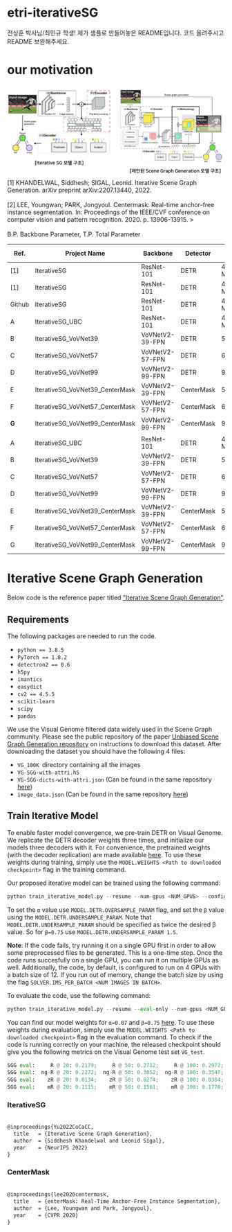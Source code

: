 # etri-iterativeSG

전상훈 박사님/최민규 학생! 제가 샘플로 만들어놓은 README입니다. 코드 올려주시고 README 보완해주세요.

# our motivation
![plot](./intro_img.png)
[1]	KHANDELWAL, Siddhesh; SIGAL, Leonid. Iterative Scene Graph Generation. arXiv preprint arXiv:2207.13440, 2022.					<br>												
[2]	LEE, Youngwan; PARK, Jongyoul. Centermask: Real-time anchor-free instance segmentation. In: Proceedings of the IEEE/CVF conference on computer vision and pattern recognition. 2020. p. 13906-13915.													><br>																			
B.P.	Backbone Parameter, T.P.	Total Parameter											


| Ref.   | Project Name                    | Backbone        | Detector   | B.P.   | T.P.        | Epoch   | [R@20/50/100](mailto:R@20/50/100) | [ng-R@20/50/100](mailto:ng-R@20/50/100) | [zR@20/50/100](mailto:zR@20/50/100) | [mR@20/50/100](mailto:mR@20/50/100) | [hR@20/50/100](mailto:hR@20/50/100) | Inference time (s) | GPU   | EA | Batch | α    | β    |
| ------ | ------------------------------- | --------------- | ---------- | ------ | ----------- | ------- | --------------------------------- | --------------------------------------- | ----------------------------------- | ----------------------------------- | ----------------------------------- | ------------------ | ----- | -- | ----- | ---- | ---- |
| [1]    | IterativeSG                     | ResNet-101      | DETR       | 44.5 M | 93,251,470  | 250,000 | 29.70/32.10                       | \-                                      | \-                                  | 8.0/8.8                             | 12.6/13.80                          | \-                 | A100  | 4  | 12    | 0.07 | \*   |
| [1]    | IterativeSG                     | ResNet-101      | DETR       | 44.5 M | 93,251,470  | \-      | 27.20/29.80                       | \-                                      | \-                                  | 15.70/17.80                         | 19.90/22.30                         | \-                 | A100  | 4  | 12    | 0.07 | 0.75 |
| Github | IterativeSG                     | ResNet-101      | DETR       | 44.5 M | 93,251,470  | 250,000 | 21.79/27.12/29.72                 | 22.72/30.52/35.47                       | 1.34/2.74/3.84                      | 11.15/15.61/17.70                   | \-                                  | \-                 | A100  | 4  | 12    | 0.07 | 0.75 |
| A      | IterativeSG_UBC                 | ResNet-101      | DETR       | 44.5 M | 93,251,470  | 250,000 | 19.39/23.72/26.08                 | 19.77/26.41/30.69                       | 0.74/2.98/3.42                      | 10.54/12.92/14.43                   | \-                                  | 0.100324           | A100  | 4  | 12    | 0.07 | 0.75 |
| B      | IterativeSG_VoVNet39            | VoVNetV2-39-FPN | DETR       | 52.6M  | 79,102,606  | 250,000 | 11.07/13.88/15.33                 | 11.40/15.52/18.27                       | 0.45/1.34/1.34                      | 6.49/8.15/10.19                     | \-                                  | 0.110973           | A100  | 4  | 12    | 0.07 | 0.75 |
| C      | IterativeSG_VoVNet57            | VoVNetV2-57-FPN | DETR       | 68.9M  | 95,362,190  | 250,000 | 11.28/14.28/15.75                 | 11.68/15.89/18.87                       | 0.45/0.89/1.34                      | 6.35/8.81/10.50                     |                                     | 0.112889           | A100  | 4  | 12    | 0.07 | 0.75 |
| D      | IterativeSG_VoVNet99            | VoVNetV2-99-FPN | DETR       | 96.9M  | 123,408,270 | 250,000 |                                   |                                         |                                     |                                     |                                     |                    | A100  | 4  | 12    | 0.07 | 0.75 |
| E      | IterativeSG_VoVNet39_CenterMask | VoVNetV2-39-FPN | CenterMask | 52.6M  | 103,168,224 | 250,000 |                                   |                                         |                                     |                                     |                                     |                    | Titan | 4  | 12    | 0.07 | 0.75 |
| F      | IterativeSG_VoVNet57_CenterMask | VoVNetV2-57-FPN | CenterMask | 68.9M  | 119,427,808 | 250,000 | 24.98/27.98/29.49                 | 27.06/33.32/37.54                       | 3.35/4.91/6.70                      | 10.99/13.08/14.38                   | \-                                  | 0.124565           | Titan | 4  | 12    | 0.07 | 0.75 |
| <b> G </b> | IterativeSG_VoVNet99_CenterMask | VoVNetV2-99-FPN | CenterMask | 96.9M  | 147,473,888 | 250,000 |                                   |                                         |                                     |                                     |                                     |                    | A100  | 4  | 12    | 0.07 | 0.75 |
|        |                                 |                 |            |        |             |         |                                   |                                         |                                     |                                     |                                     |                    |       |    |       |      |      |
| A      | IterativeSG_UBC                 | ResNet-101      | DETR       | 44.5 M | 93,251,470  | 100,000 |                                   |                                         |                                     |                                     | \-                                  |                    | A100  | 4  | 12    | 0.07 | 0.75 |
| B      | IterativeSG_VoVNet39            | VoVNetV2-39-FPN | DETR       | 52.6M  | 79,102,606  | 100,000 |                                   |                                         |                                     |                                     | \-                                  |                    | A100  | 4  | 12    | 0.07 | 0.75 |
| C      | IterativeSG_VoVNet57            | VoVNetV2-57-FPN | DETR       | 68.9M  | 95,362,190  | 100,000 | 6.40/8.18/9.46                    | 6.67/9.27/11.07                         | 0.00/0.045/0.089                    | 3.34/4.25/6.25                      | \-                                  | 0.117365           | A100  | 4  | 12    | 0.07 | 0.75 |
| D      | IterativeSG_VoVNet99            | VoVNetV2-99-FPN | DETR       | 96.9M  | 123,408,270 | 100,000 | 5.61/7.38/8.53                    | 5.53/7.91/10.00                         | 0.00/0.045/0.089                    | 2.97/3.65/4.27                      | \-                                  | 0.116621           | A100  | 4  | 12    | 0.07 | 0.75 |
| E      | IterativeSG_VoVNet39_CenterMask | VoVNetV2-39-FPN | CenterMask | 52.6M  | 103,168,224 | 100,000 | 18.35/20.85/22.11                 | 19.43/23.92/27.05                       | 0.89/2.90/3.35                      | 7.56/9.84/10.44                     |                                     | 0.119549           | Titan | 4  | 12    | 0.07 | 0.75 |
| F      | IterativeSG_VoVNet57_CenterMask | VoVNetV2-57-FPN | CenterMask | 68.9M  | 119,427,808 | 100,000 | 16.91/19.09/20.14                 | 18.07/22.54/25.60                       | 0.45/2.23/2.46                      | 7.27/8.54/9.02                      | \-                                  | 0.124869           | Titan | 4  | 12    | 0.07 | 0.75 |
| G      | IterativeSG_VoVNet99_CenterMask | VoVNetV2-99-FPN | CenterMask | 96.9M  | 147,473,888 | 100,000 | 11.24/12.88/13.78                 | 11.88/15.00/16.98                       | 0.22/0.67/0.156                     | 4.10/4.96/5.56                      | \-                                  | 0.152235           | A100  | 4  | 12    | 0.07 | 0.75 |


# Iterative Scene Graph Generation

Below code is the reference paper titled ["Iterative Scene Graph Generation"](https://openreview.net/pdf?id=i0FnLiIRj6U).

## Requirements
The following packages are needed to run the code.
- `python == 3.8.5`
- `PyTorch == 1.8.2`
- `detectron2 == 0.6`
- `h5py`
- `imantics`
- `easydict`
- `cv2 == 4.5.5`
- `scikit-learn`
- `scipy`
- `pandas`

We use the Visual Genome filtered data widely used in the Scene Graph community. 
Please see the public repository of the paper  [Unbiased Scene Graph Generation repository](https://github.com/KaihuaTang/Scene-Graph-Benchmark.pytorch/blob/master/DATASET.md) on instructions to download this dataset. After downloading the dataset you should have the following 4 files: 
- `VG_100K `directory containing all the images
- `VG-SGG-with-attri.h5` 
- `VG-SGG-dicts-with-attri.json` (Can be found in the same repository [here](https://github.com/KaihuaTang/Scene-Graph-Benchmark.pytorch/tree/master/datasets/vg))
- `image_data.json` (Can be found in the same repository [here](https://github.com/KaihuaTang/Scene-Graph-Benchmark.pytorch/tree/master/datasets/vg))

## Train Iterative Model
To enable faster model convergence, we pre-train DETR on Visual Genome. We replicate the DETR decoder weights three times, and initialize our models three decoders with it. For convenience, the pretrained weights (with the decoder replication) are made available [here](https://drive.google.com/drive/folders/1CdcYdcYEvkZHz-I1IFF8sBxVMWSyWIkh?usp=share_link). To use these weights during training, simply use the `MODEL.WEIGHTS <Path to downloaded checkpoint>` flag in the training command.

Our proposed iterative model can be trained using the following command:
```python
python train_iterative_model.py --resume --num-gpus <NUM_GPUS> --config-file configs/iterative_model.yaml OUTPUT_DIR <PATH TO CHECKPOINT DIR> DATASETS.VISUAL_GENOME.IMAGES <PATH TO VG_100K IMAGES> DATASETS.VISUAL_GENOME.MAPPING_DICTIONARY <PATH TO VG-SGG-dicts-with-attri.json> DATASETS.VISUAL_GENOME.IMAGE_DATA <PATH TO image_data.json> DATASETS.VISUAL_GENOME.VG_ATTRIBUTE_H5 <PATH TO VG-SGG-with-attri.h5> MODEL.DETR.OVERSAMPLE_PARAM <Alpha Value> MODEL.DETR.UNDERSAMPLE_PARAM <Twice the Beta Value> SOLVER.CLIP_GRADIENTS.CLIP_VALUE 0.01 SOLVER.IMS_PER_BATCH 12 MODEL.DETR.NO_OBJECT_WEIGHT 0.1 MODEL.WEIGHTS <PATH TO DETR Pretrained Model>
```
To set the `α` value use `MODEL.DETR.OVERSAMPLE_PARAM` flag, and set the `β` value using the `MODEL.DETR.UNDERSAMPLE_PARAM`. Note that `MODEL.DETR.UNDERSAMPLE_PARAM` should be specified as twice the desired β value. So for `β=0.75` use `MODEL.DETR.UNDERSAMPLE_PARAM 1.5`.

**Note**: If the code fails, try running it on a single GPU first in order to allow some preprocessed files to be generated. This is a one-time step. Once the code runs succesfully on a single GPU, you can run it on multiple GPUs as well. Additionally, the code, by default, is configured to run on 4 GPUs with a batch size of 12. If you run out of memory, change the batch size by using the flag `SOLVER.IMS_PER_BATCH <NUM IMAGES IN BATCH>`.

To evaluate the code, use the following command:
```python
python train_iterative_model.py --resume --eval-only --num-gpus <NUM_GPUS> --config-file configs/iterative_model.yaml OUTPUT_DIR <PATH TO CHECKPOINT DIR> DATASETS.VISUAL_GENOME.IMAGES <PATH TO VG_100K IMAGES> DATASETS.VISUAL_GENOME.MAPPING_DICTIONARY <PATH TO VG-SGG-dicts-with-attri.json> DATASETS.VISUAL_GENOME.IMAGE_DATA <PATH TO image_data.json> DATASETS.VISUAL_GENOME.VG_ATTRIBUTE_H5 <PATH TO VG-SGG-with-attri.h5>
```
You can find our model weights for `α=0.07` and `β=0.75` [here](https://drive.google.com/drive/folders/1L2H2e-UfyKfbbmM34LaJfT6S49VTfZDY?usp=share_link). To use these weights during evaluation, simply use the `MODEL.WEIGHTS <Path to downloaded checkpoint>` flag in the evaluation command. To check if the code is running correctly on your machine, the released checkpoint should give you the following metrics on the Visual Genome test set `VG_test`.

```python
SGG eval:     R @ 20: 0.2179;     R @ 50: 0.2712;     R @ 100: 0.2972;  for mode=sgdet, type=Recall(Main).
SGG eval:  ng-R @ 20: 0.2272;  ng-R @ 50: 0.3052;  ng-R @ 100: 0.3547;  for mode=sgdet, type=No Graph Constraint Recall(Main).
SGG eval:    zR @ 20: 0.0134;    zR @ 50: 0.0274;    zR @ 100: 0.0384;  for mode=sgdet, type=Zero Shot Recall.
SGG eval:    mR @ 20: 0.1115;    mR @ 50: 0.1561;    mR @ 100: 0.1770;  for mode=sgdet, type=Mean Recall.
```

### IterativeSG
<div class="snippet-clipboard-content notranslate position-relative overflow-auto" data-snippet-clipboard-copy-content="@inproceedings{Yu2022CoCaCC,
  title   = {Iterative Scene Graph Generation},
  author  = {Siddhesh Khandelwal and Leonid Sigal},
  year    = {NeurIPS 2022}
}"><pre class="notranslate"><code>
@inproceedings{Yu2022CoCaCC,
  title   = {Iterative Scene Graph Generation},
  author  = {Siddhesh Khandelwal and Leonid Sigal},
  year    = {NeurIPS 2022}
}
</code></pre></div>

### CenterMask
<div class="snippet-clipboard-content notranslate position-relative overflow-auto" data-snippet-clipboard-copy-content="@inproceedings{Yu2022CoCaCC,
  title   = {enterMask: Real-Time Anchor-Free Instance Segmentation},
  author  = {Lee, Youngwan and Park, Jongyoul},
  year    = {CVPR 2020}
}"><pre class="notranslate"><code>
@inproceedings{lee2020centermask,
  title   = {enterMask: Real-Time Anchor-Free Instance Segmentation},
  author  = {Lee, Youngwan and Park, Jongyoul},
  year    = {CVPR 2020}
}
</code></pre></div>
